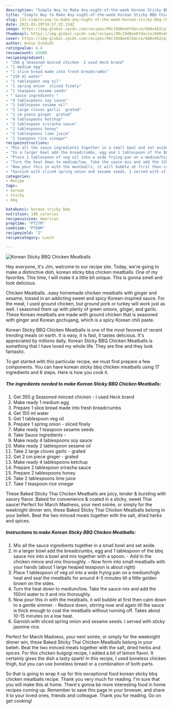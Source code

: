 ```yaml
---
description: "Simple Way to Make Any-night-of-the-week Korean Sticky BBQ Chicken Meatballs"
title: "Simple Way to Make Any-night-of-the-week Korean Sticky BBQ Chicken Meatballs"
slug: 123-simple-way-to-make-any-night-of-the-week-korean-sticky-bbq-chicken-meatballs
date: 2021-03-29T18:57:33.134Z
image: https://img-global.cpcdn.com/recipes/99c19d8ee67dacce/680x482cq70/korean-sticky-bbq-chicken-meatballs-recipe-main-photo.jpg
thumbnail: https://img-global.cpcdn.com/recipes/99c19d8ee67dacce/680x482cq70/korean-sticky-bbq-chicken-meatballs-recipe-main-photo.jpg
cover: https://img-global.cpcdn.com/recipes/99c19d8ee67dacce/680x482cq70/korean-sticky-bbq-chicken-meatballs-recipe-main-photo.jpg
author: Annie Schmidt
ratingvalue: 4.4
reviewcount: 43608
recipeingredient:
- "350 g Seasoned minced chicken  I used Heck brand"
- "1 medium egg"
- "1 slice bread made into fresh breadcrumbs"
- "150 ml water"
- "1 tablespoon veg oil"
- "1 spring onion  sliced finely"
- "1 teaspoon sesame seeds"
- " Sauce ingredients "
- "4 tablespoons soy sauce"
- "2 tablespoon sesame oil"
- "2 large cloves garlic  grated"
- "2 cm piece ginger  grated"
- "4 tablespoons ketchup"
- "2 tablespoon sriracha sauce"
- "2 tablespoons honey"
- "2 tablespoons lime juice"
- "1 teaspoon rice vinegar"
recipeinstructions:
- "Mix all the sauce ingredients together in a small bowl and set aside."
- "In a larger bowl add the breadcrumbs, egg and 1 tablespoon of the bbq sauce mix into a bowl and mix together with a spoon.  Add in the chicken mince and mix thoroughly.  Now form into small meatballs with your hands (about 1 large heaped teaspoon is about right)"
- "Place 1 tablespoon of veg oil into a wide frying pan on a medium/high heat and seal the meatballs for around 4-5 minutes till a little golden brown on the sides."
- "Turn the heat down to medium/low. Take the sauce mix and add the 150ml water to it and mix thoroughly."
- "Now pour this in with the meatballs, it will bubble at first then calm down to a gentle simmer. Reduce down, stirring now and again till the sauce is thick enough to coat the meatballs without running off. Takes about 10-15 minutes on a low heat."
- "Garnish with sliced spring onion and sesame seeds. I served with sticky jasmine rice."
categories:
- Recipe
tags:
- korean
- sticky
- bbq

katakunci: korean sticky bbq 
nutrition: 140 calories
recipecuisine: American
preptime: "PT27M"
cooktime: "PT60M"
recipeyield: "2"
recipecategory: Lunch

---
```



![Korean Sticky BBQ Chicken Meatballs](https://img-global.cpcdn.com/recipes/99c19d8ee67dacce/680x482cq70/korean-sticky-bbq-chicken-meatballs-recipe-main-photo.jpg)

Hey everyone, it's Jim, welcome to our recipe site. Today, we're going to make a distinctive dish, korean sticky bbq chicken meatballs. One of my favorites. This time, I will make it a little bit unique. This is gonna smell and look delicious.

Chicken Meatballs…easy homemade chicken meatballs with ginger and sesame, tossed in an addicting sweet and spicy Korean-inspired sauce. For the meat, I used ground chicken, but ground pork or turkey will work just as well. I seasoned them up with plenty of green onions, ginger, and garlic. These Korean meatballs are made with ground chicken that is seasoned with ginger and Korean gochujang, which is a spicy Korean chili paste.

Korean Sticky BBQ Chicken Meatballs is one of the most favored of recent trending meals on earth. It is easy, it is fast, it tastes delicious. It's appreciated by millions daily. Korean Sticky BBQ Chicken Meatballs is something that I have loved my whole life. They are fine and they look fantastic.


To get started with this particular recipe, we must first prepare a few components. You can have korean sticky bbq chicken meatballs using 17 ingredients and 6 steps. Here is how you cook it.

<!--inarticleads1-->

##### The ingredients needed to make Korean Sticky BBQ Chicken Meatballs:

1. Get 350 g Seasoned minced chicken - I used Heck brand
1. Make ready 1 medium egg
1. Prepare 1 slice bread made into fresh breadcrumbs
1. Get 150 ml water
1. Get 1 tablespoon veg oil
1. Prepare 1 spring onion - sliced finely
1. Make ready 1 teaspoon sesame seeds
1. Take  Sauce ingredients -
1. Make ready 4 tablespoons soy sauce
1. Make ready 2 tablespoon sesame oil
1. Take 2 large cloves garlic - grated
1. Get 2 cm piece ginger - grated
1. Make ready 4 tablespoons ketchup
1. Prepare 2 tablespoon sriracha sauce
1. Prepare 2 tablespoons honey
1. Take 2 tablespoons lime juice
1. Take 1 teaspoon rice vinegar


These Baked Sticky Thai Chicken Meatballs are juicy, tender &amp; bursting with savory flavor. Baked for convenience &amp; coated in a sticky, sweet Thai sauce! Perfect for March Madness, your next soirée, or simply for the weeknight dinner win, these Baked Sticky Thai Chicken Meatballs belong in your belleh. Beat the two minced meats together with the salt, dried herbs and spices. 

<!--inarticleads2-->

##### Instructions to make Korean Sticky BBQ Chicken Meatballs:

1. Mix all the sauce ingredients together in a small bowl and set aside.
1. In a larger bowl add the breadcrumbs, egg and 1 tablespoon of the bbq sauce mix into a bowl and mix together with a spoon.  - Add in the chicken mince and mix thoroughly.  - Now form into small meatballs with your hands (about 1 large heaped teaspoon is about right)
1. Place 1 tablespoon of veg oil into a wide frying pan on a medium/high heat and seal the meatballs for around 4-5 minutes till a little golden brown on the sides.
1. Turn the heat down to medium/low. Take the sauce mix and add the 150ml water to it and mix thoroughly.
1. Now pour this in with the meatballs, it will bubble at first then calm down to a gentle simmer. - Reduce down, stirring now and again till the sauce is thick enough to coat the meatballs without running off. Takes about 10-15 minutes on a low heat.
1. Garnish with sliced spring onion and sesame seeds. I served with sticky jasmine rice.


Perfect for March Madness, your next soirée, or simply for the weeknight dinner win, these Baked Sticky Thai Chicken Meatballs belong in your belleh. Beat the two minced meats together with the salt, dried herbs and spices. For this chicken bulgogi recipe, I added a bit of lemon flavor. It certainly gives the dish a tasty spark! In this recipe, I used boneless chicken thigh, but you can use boneless breast or a combination of both parts. 

So that is going to wrap it up for this exceptional food korean sticky bbq chicken meatballs recipe. Thank you very much for reading. I'm sure that you will make this at home. There's gonna be more interesting food in home recipes coming up. Remember to save this page in your browser, and share it to your loved ones, friends and colleague. Thank you for reading. Go on get cooking!
